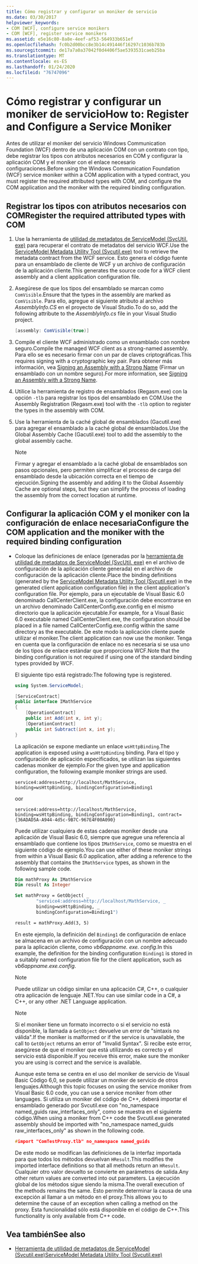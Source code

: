 ```yaml
---
title: Cómo registrar y configurar un moniker de servicio
ms.date: 03/30/2017
helpviewer_keywords:
- COM [WCF], configure service monikers
- COM [WCF], register service monikers
ms.assetid: e5e16c80-8a8e-4eef-af53-564933b651ef
ms.openlocfilehash: fc0b2d00bcc8e3b14c491446f16297c1036b783b
ms.sourcegitcommit: de17a7a0a37042f0d4406f5ae5393531caeb25ba
ms.translationtype: MT
ms.contentlocale: es-ES
ms.lasthandoff: 01/24/2020
ms.locfileid: "76747096"
---
```

# <a name="how-to-register-and-configure-a-service-moniker"></a><span data-ttu-id="41bd7-102">Cómo registrar y configurar un moniker de servicio</span><span class="sxs-lookup"><span data-stu-id="41bd7-102">How to: Register and Configure a Service Moniker</span></span>

<span data-ttu-id="41bd7-103">Antes de utilizar el moniker del servicio Windows Communication Foundation (WCF) dentro de una aplicación COM con un contrato con tipo, debe registrar los tipos con atributos necesarios en COM y configurar la aplicación COM y el moniker con el enlace necesario configuraciones.</span><span class="sxs-lookup"><span data-stu-id="41bd7-103">Before using the Windows Communication Foundation (WCF) service moniker within a COM application with a typed contract, you must register the required attributed types with COM, and configure the COM application and the moniker with the required binding configuration.</span></span>

## <a name="register-the-required-attributed-types-with-com"></a><span data-ttu-id="41bd7-104">Registrar los tipos con atributos necesarios con COM</span><span class="sxs-lookup"><span data-stu-id="41bd7-104">Register the required attributed types with COM</span></span>

1. <span data-ttu-id="41bd7-105">Use la herramienta de [utilidad de metadatos de ServiceModel (SvcUtil. exe)](../servicemodel-metadata-utility-tool-svcutil-exe.md) para recuperar el contrato de metadatos del servicio WCF.</span><span class="sxs-lookup"><span data-stu-id="41bd7-105">Use the [ServiceModel Metadata Utility Tool (Svcutil.exe)](../servicemodel-metadata-utility-tool-svcutil-exe.md) tool to retrieve the metadata contract from the WCF service.</span></span> <span data-ttu-id="41bd7-106">Esto genera el código fuente para un ensamblado de cliente de WCF y un archivo de configuración de la aplicación cliente.</span><span class="sxs-lookup"><span data-stu-id="41bd7-106">This generates the source code for a WCF client assembly and a client application configuration file.</span></span>

2. <span data-ttu-id="41bd7-107">Asegúrese de que los tipos del ensamblado se marcan como `ComVisible`.</span><span class="sxs-lookup"><span data-stu-id="41bd7-107">Ensure that the types in the assembly are marked as `ComVisible`.</span></span> <span data-ttu-id="41bd7-108">Para ello, agregue el siguiente atributo al archivo *AssemblyInfo.CS* en el proyecto de Visual Studio.</span><span class="sxs-lookup"><span data-stu-id="41bd7-108">To do so, add the following attribute to the *AssemblyInfo.cs* file in your Visual Studio project.</span></span>

    ```csharp
    [assembly: ComVisible(true)]
    ```

3. <span data-ttu-id="41bd7-109">Compile el cliente WCF administrado como un ensamblado con nombre seguro.</span><span class="sxs-lookup"><span data-stu-id="41bd7-109">Compile the managed WCF client as a strong-named assembly.</span></span> <span data-ttu-id="41bd7-110">Para ello se es necesario firmar con un par de claves criptográficas.</span><span class="sxs-lookup"><span data-stu-id="41bd7-110">This requires signing with a cryptographic key pair.</span></span> <span data-ttu-id="41bd7-111">Para obtener más información, vea [Signing an Assembly with a Strong Name](../../../standard/assembly/sign-strong-name.md) (Firmar un ensamblado con un nombre seguro).</span><span class="sxs-lookup"><span data-stu-id="41bd7-111">For more information, see [Signing an Assembly with a Strong Name](../../../standard/assembly/sign-strong-name.md).</span></span>

4. <span data-ttu-id="41bd7-112">Utilice la herramienta de registro de ensamblados (Regasm.exe) con la opción `-tlb` para registrar los tipos del ensamblado en COM.</span><span class="sxs-lookup"><span data-stu-id="41bd7-112">Use the Assembly Registration (Regasm.exe) tool with the `-tlb` option to register the types in the assembly with COM.</span></span>

5. <span data-ttu-id="41bd7-113">Use la herramienta de la caché global de ensamblados (Gacutil.exe) para agregar el ensamblado a la caché global de ensamblados.</span><span class="sxs-lookup"><span data-stu-id="41bd7-113">Use the Global Assembly Cache (Gacutil.exe) tool to add the assembly to the global assembly cache.</span></span>

    > [!NOTE]
    > <span data-ttu-id="41bd7-114">Firmar y agregar el ensamblado a la caché global de ensamblados son pasos opcionales, pero permiten simplificar el proceso de carga del ensamblado desde la ubicación correcta en el tiempo de ejecución.</span><span class="sxs-lookup"><span data-stu-id="41bd7-114">Signing the assembly and adding it to the Global Assembly Cache are optional steps, but they can simplify the process of loading the assembly from the correct location at runtime.</span></span>

## <a name="configure-the-com-application-and-the-moniker-with-the-required-binding-configuration"></a><span data-ttu-id="41bd7-115">Configurar la aplicación COM y el moniker con la configuración de enlace necesaria</span><span class="sxs-lookup"><span data-stu-id="41bd7-115">Configure the COM application and the moniker with the required binding configuration</span></span>

- <span data-ttu-id="41bd7-116">Coloque las definiciones de enlace (generadas por la [herramienta de utilidad de metadatos de ServiceModel (SvcUtil. exe)](../servicemodel-metadata-utility-tool-svcutil-exe.md) en el archivo de configuración de la aplicación cliente generada) en el archivo de configuración de la aplicación cliente.</span><span class="sxs-lookup"><span data-stu-id="41bd7-116">Place the binding definitions (generated by the [ServiceModel Metadata Utility Tool (Svcutil.exe)](../servicemodel-metadata-utility-tool-svcutil-exe.md) in the generated client application configuration file) in the client application's configuration file.</span></span> <span data-ttu-id="41bd7-117">Por ejemplo, para un ejecutable de Visual Basic 6.0 denominado CallCenterClient.exe, la configuración debe encontrarse en un archivo denominado CallCenterConfig.exe.config en el mismo directorio que la aplicación ejecutable.</span><span class="sxs-lookup"><span data-stu-id="41bd7-117">For example, for a Visual Basic 6.0 executable named CallCenterClient.exe, the configuration should be placed in a file named CallCenterConfig.exe.config within the same directory as the executable.</span></span> <span data-ttu-id="41bd7-118">De este modo la aplicación cliente puede utilizar el moniker.</span><span class="sxs-lookup"><span data-stu-id="41bd7-118">The client application can now use the moniker.</span></span> <span data-ttu-id="41bd7-119">Tenga en cuenta que la configuración de enlace no es necesaria si se usa uno de los tipos de enlace estándar que proporciona WCF.</span><span class="sxs-lookup"><span data-stu-id="41bd7-119">Note that the binding configuration is not required if using one of the standard binding types provided by WCF.</span></span>

     <span data-ttu-id="41bd7-120">El siguiente tipo está registrado:</span><span class="sxs-lookup"><span data-stu-id="41bd7-120">The following type is registered.</span></span>

    ```csharp
    using System.ServiceModel;

    [ServiceContract]
    public interface IMathService
    {
        [OperationContract]
        public int Add(int x, int y);
        [OperationContract]
        public int Subtract(int x, int y);
    }
    ```

     <span data-ttu-id="41bd7-121">La aplicación se expone mediante un enlace `wsHttpBinding`.</span><span class="sxs-lookup"><span data-stu-id="41bd7-121">The application is exposed using a `wsHttpBinding` binding.</span></span> <span data-ttu-id="41bd7-122">Para el tipo y configuración de aplicación especificados, se utilizan las siguientes cadenas moniker de ejemplo.</span><span class="sxs-lookup"><span data-stu-id="41bd7-122">For the given type and application configuration, the following example moniker strings are used.</span></span>

    ```
    service4:address=http://localhost/MathService, binding=wsHttpBinding, bindingConfiguration=Binding1
    ```

     <span data-ttu-id="41bd7-123">o</span><span class="sxs-lookup"><span data-stu-id="41bd7-123">or</span></span>

    ```
    service4:address=http://localhost/MathService, binding=wsHttpBinding, bindingConfiguration=Binding1, contract={36ADAD5A-A944-4d5c-9B7C-967E4F00A090}
    ```

     <span data-ttu-id="41bd7-124">Puede utilizar cualquiera de estas cadenas moniker desde una aplicación de Visual Basic 6.0, siempre que agregue una referencia al ensamblado que contiene los tipos `IMathService`, como se muestra en el siguiente código de ejemplo.</span><span class="sxs-lookup"><span data-stu-id="41bd7-124">You can use either of these moniker strings from within a Visual Basic 6.0 application, after adding a reference to the assembly that contains the `IMathService` types, as shown in the following sample code.</span></span>

    ```vb
    Dim mathProxy As IMathService
    Dim result As Integer

    Set mathProxy = GetObject( _
            "service4:address=http://localhost/MathService, _
            binding=wsHttpBinding, _
            bindingConfiguration=Binding1")

    result = mathProxy.Add(3, 5)
    ```

     <span data-ttu-id="41bd7-125">En este ejemplo, la definición del `Binding1` de configuración de enlace se almacena en un archivo de configuración con un nombre adecuado para la aplicación cliente, como *vb6appname. exe. config*.</span><span class="sxs-lookup"><span data-stu-id="41bd7-125">In this example, the definition for the binding configuration `Binding1` is stored in a suitably named configuration file for the client application, such as *vb6appname.exe.config*.</span></span>

    > [!NOTE]
    > <span data-ttu-id="41bd7-126">Puede utilizar un código similar en una aplicación C#, C++, o cualquier otra aplicación de lenguaje .NET.</span><span class="sxs-lookup"><span data-stu-id="41bd7-126">You can use similar code in a C#, a C++, or any other .NET Language application.</span></span>

    > [!NOTE]
    > <span data-ttu-id="41bd7-127">Si el moniker tiene un formato incorrecto o si el servicio no está disponible, la llamada a `GetObject` devuelve un error de "sintaxis no válida".</span><span class="sxs-lookup"><span data-stu-id="41bd7-127">If the moniker is malformed or if the service is unavailable, the call to `GetObject` returns an error of "Invalid Syntax".</span></span> <span data-ttu-id="41bd7-128">Si recibe este error, asegúrese de que el moniker que está utilizando es correcto y el servicio está disponible.</span><span class="sxs-lookup"><span data-stu-id="41bd7-128">If you receive this error, make sure the moniker you are using is correct and the service is available.</span></span>

     <span data-ttu-id="41bd7-129">Aunque este tema se centra en el uso del moniker de servicio de Visual Basic Código 6,0, se puede utilizar un moniker de servicio de otros lenguajes.</span><span class="sxs-lookup"><span data-stu-id="41bd7-129">Although this topic focuses on using the service moniker from Visual Basic 6.0 code, you can use a service moniker from other languages.</span></span> <span data-ttu-id="41bd7-130">Si utiliza un moniker del código de C++, deberá importar el ensamblado generado por Svcutil.exe con "no_namespace named_guids raw_interfaces_only", como se muestra en el siguiente código.</span><span class="sxs-lookup"><span data-stu-id="41bd7-130">When using a moniker from C++ code the Svcutil.exe generated assembly should be imported with "no_namespace named_guids raw_interfaces_only" as shown in the following code.</span></span>

    ```cpp
    #import "ComTestProxy.tlb" no_namespace named_guids
    ```

     <span data-ttu-id="41bd7-131">De este modo se modifican las definiciones de la interfaz importada para que todos los métodos devuelvan `HResult`.</span><span class="sxs-lookup"><span data-stu-id="41bd7-131">This modifies the imported interface definitions so that all methods return an `HResult`.</span></span> <span data-ttu-id="41bd7-132">Cualquier otro valor devuelto se convierte en parámetros de salida.</span><span class="sxs-lookup"><span data-stu-id="41bd7-132">Any other return values are converted into out parameters.</span></span> <span data-ttu-id="41bd7-133">La ejecución global de los métodos sigue siendo la misma.</span><span class="sxs-lookup"><span data-stu-id="41bd7-133">The overall execution of the methods remains the same.</span></span> <span data-ttu-id="41bd7-134">Esto permite determinar la causa de una excepción al llamar a un método en el proxy.</span><span class="sxs-lookup"><span data-stu-id="41bd7-134">This allows you to determine the cause of an exception when calling a method on the proxy.</span></span> <span data-ttu-id="41bd7-135">Esta funcionalidad sólo está disponible en el código de C++.</span><span class="sxs-lookup"><span data-stu-id="41bd7-135">This functionality is only available from C++ code.</span></span>

## <a name="see-also"></a><span data-ttu-id="41bd7-136">Vea también</span><span class="sxs-lookup"><span data-stu-id="41bd7-136">See also</span></span>

- [<span data-ttu-id="41bd7-137">Herramienta de utilidad de metadatos de ServiceModel (Svcutil.exe)</span><span class="sxs-lookup"><span data-stu-id="41bd7-137">ServiceModel Metadata Utility Tool (Svcutil.exe)</span></span>](../servicemodel-metadata-utility-tool-svcutil-exe.md)
